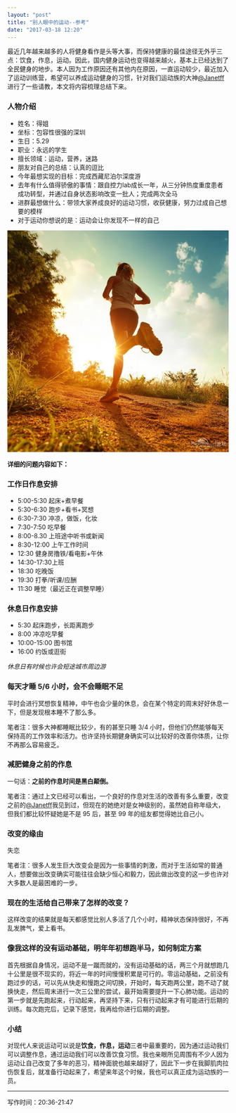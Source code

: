 ```yaml
---
layout: "post"
title: "别人眼中的运动--参考"
date: "2017-03-18 12:20"
---
```


最近几年越来越多的人将健身看作是头等大事，而保持健康的最佳途径无外乎三点：饮食，作息，运动。因此，国内健身运动也变得越来越火，基本上已经达到了全民健身的地步。本人因为工作原因还有其他内在原因，一直运动较少，最近加入了运动训练营，希望可以养成运动健身的习惯，针对我们运动族的大神[@Janetff](http://www.jianshu.com/u/cbece912d4e9)进行了一些请教，本文将内容梳理总结下来。

### 人物介绍

- 姓名：得姐
- 坐标：包容性很强的深圳
- 生日：5.29
- 职业：永远的学生
- 擅长领域：运动，营养，迷路
- 朋友对自己的总结：认真的逗比
- 今年最想实现的目标：完成西藏尼泊尔深度游
- 去年有什么值得骄傲的事情：跟自控力lab成长一年，从三分钟热度重度患者成功转型，并通过自身状态影响改变一批人；完成两次全马
- 进群最想做什么：带领大家养成良好的运动习惯，收获健康，努力过成自己想要的模样
- 对于运动你想说的是：运动会让你发现不一样的自己

![](https://raw.githubusercontent.com/noparkinghere/noparkinghere.github.io/master/img/2017-03-18-别人眼中的运动-参考/1.jpg)

<!-- more -->

**详细的问题内容如下：**

### 工作日作息安排

- 5:00-5:30 起床+煮早餐
- 5:30-6:30 跑步+看书+冥想
- 6:30-7:30 冲凉，做饭，化妆
- 7:30-7:50 吃早餐
- 8:00-8.30 上班途中听书或新闻
- 8:30-12:00 上午工作时间
- 12:30 健身房撸铁/看电影+午休
- 14:30-17:30上班
- 18:30 吃晚饭
- 19:30 打拳/听课/应酬
- 11:30 睡觉（最近正在调整早睡）

### 休息日作息安排
- 5:30 起床跑步，长距离跑步
- 8:00 冲凉吃早餐
- 10:00-15:00 图书馆
- 16:00 约饭或逛街

*休息日有时候也许会短途城市周边游*

### 每天才睡 5/6 小时，会不会睡眠不足

平时会进行冥想恢复精神，中午也会少量的休息，会在某个特定的周末好好休息一下，但是发现根本睡不了那么多。

笔者注：很多大神都睡眠比较少，有的甚至只睡 3/4 小时，但他们仍然能够每天保持高的工作效率和活力。也许坚持长期健身确实可以比较好的改善你体质，让你不再那么容易疲乏。

### 减肥健身之前的作息

一句话：**之前的作息时间是黑白颠倒。**

笔者注：通过上文已经可以看出，一个良好的作息对生活的改善有多么重要，改变之前的[@Janetff](http://www.jianshu.com/u/cbece912d4e9)我见到过，但现在的她绝对是女神级别的，虽然她自称年级大，但我们都比较怀疑她是不是 95 后，甚至 99 年的组友都觉得她比自己小。

### 改变的缘由

失恋

笔者注：很多人发生巨大改变会是因为一些事情的刺激，而对于生活如常的普通人，想要做出改变确实可能往往会缺少恒心和毅力，因此做出改变的这一步也许对大多数人是最困难的一步。

### 现在的生活给自己带来了怎样的改变？

这样改变的结果就是每天都感觉比别人多活了几个小时，精神状态保持很好，不再乱发脾气，爱上看书。

### 像我这样的没有运动基础，明年年初想跑半马，如何制定方案

首先根据自身情况，运动不是一蹴而就的，没有运动基础的话，两三个月就想跑几十公里是很不现实的，将近一年的时间慢慢积累是可行的。零运动基础，之前没有跑过步的话，可以先从快走和慢跑之间切换，开始时，每天跑两公里，跑不动了就换快走，然后周末进行一次三公里的尝试，最开始需要提升一下心肺功能。运动的第一步就是先跑起来，行动起来，再坚持下来，只有行动起来才有可能进行后期的训练。每次跑完后，记录下感觉，我再给你进行后期的调整。

### 小结

对现代人来说运动可以说是**饮食，作息，运动**三者中最重要的，因为通过运动我们可以调整作息，通过运动我们可以改善饮食习惯。我也亲眼所见周围有不少人因为运动让自己改变了多年的恶习，精神面貌也越来越好了，因此下一步在我脚肌肉拉伤恢复后，就准备行动起来了，希望来年这个时候，我也可以真正成为运动族的一员。

***

写作时间：20:36-21:47
